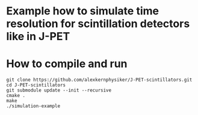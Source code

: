 Example how to simulate time resolution for scintillation detectors like in J-PET
=================================================================================

How to compile and run
======================
    git clone https://github.com/alexkernphysiker/J-PET-scintillators.git
    cd J-PET-scintillators
    git submodule update --init --recursive
    cmake .
    make
    ./simulation-example

